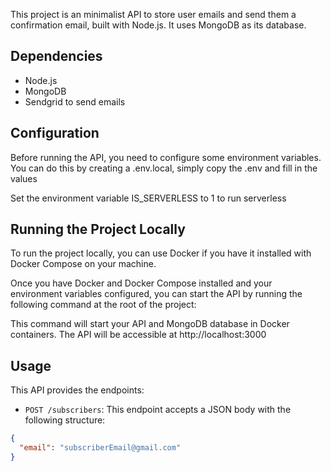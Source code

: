 This project is an minimalist API to store user emails and send them a confirmation email, built with Node.js. It uses MongoDB as its database.

## Dependencies
- Node.js
- MongoDB
- Sendgrid to send emails

## Configuration
Before running the API, you need to configure some environment variables. You can do this by creating a .env.local, simply copy the .env and fill in the values

Set the environment variable IS_SERVERLESS to 1 to run serverless

## Running the Project Locally
To run the project locally, you can use Docker if you have it installed with Docker Compose on your machine.

Once you have Docker and Docker Compose installed and your environment variables configured, you can start the API by running the following command at the root of the project:

This command will start your API and MongoDB database in Docker containers. The API will be accessible at http://localhost:3000

## Usage

This API provides the endpoints:

- `POST /subscribers`: This endpoint accepts a JSON body with the following structure:

```json
{
  "email": "subscriberEmail@gmail.com"
}